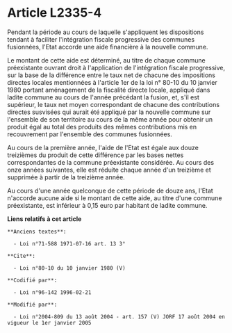 # Article L2335-4

Pendant la période au cours de laquelle s'appliquent les dispositions tendant à faciliter l'intégration fiscale progressive
des communes fusionnées, l'Etat accorde une aide financière à la nouvelle commune. 

Le montant de cette aide est déterminé, au titre de chaque commune préexistante ouvrant droit à l'application de
l'intégration fiscale progressive, sur la base de la différence entre le taux net de chacune des impositions directes locales
mentionnées à l'article 1er de la loi n° 80-10 du 10 janvier 1980 portant aménagement de la fiscalité directe locale,
appliqué dans ladite commune au cours de l'année précédant la fusion, et, s'il est supérieur, le taux net moyen correspondant
de chacune des contributions directes susvisées qui aurait été appliqué par la nouvelle commune sur l'ensemble de son
territoire au cours de la même année pour obtenir un produit égal au total des produits des mêmes contributions mis en
recouvrement par l'ensemble des communes fusionnées. 

Au cours de la première année, l'aide de l'Etat est égale aux douze treizièmes du produit de cette différence par les bases
nettes correspondantes de la commune préexistante considérée. Au cours des onze années suivantes, elle est réduite chaque
année d'un treizième et supprimée à partir de la treizième année. 

Au cours d'une année quelconque de cette période de douze ans, l'Etat n'accorde aucune aide si le montant de cette aide, au
titre d'une commune préexistante, est inférieur à 0,15 euro par habitant de ladite commune.

**Liens relatifs à cet article**

	**Anciens textes**:

	  - Loi n°71-588 1971-07-16 art. 13 3°

	**Cite**:

	  - Loi n°80-10 du 10 janvier 1980 (V)

	**Codifié par**:

	  - Loi n°96-142 1996-02-21

	**Modifié par**:

	  - Loi n°2004-809 du 13 août 2004 - art. 157 (V) JORF 17 août 2004 en vigueur le 1er janvier 2005

